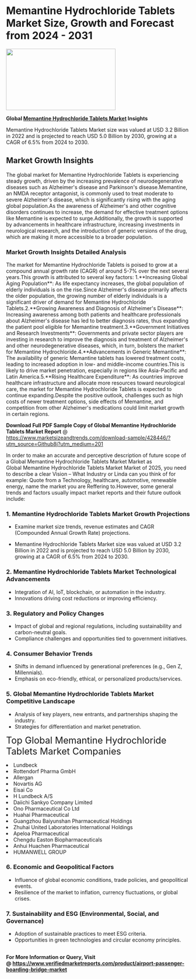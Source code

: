<H1>Memantine Hydrochloride Tablets Market Size, Growth and Forecast from 2024 - 2031</H1><img class="aligncenter size-medium wp-image-584254" src="https://thirdeyenews.in/wp-content/uploads/2024/09/Global-Market-Research-300x168.jpeg" alt="" width="300" height="168" /><p><strong>Global&nbsp;<a href="https://www.marketsizeandtrends.com/download-sample/428446/?utm_source=Github8j?utm_medium=201">Memantine Hydrochloride Tablets Market</a> Insights</strong></p><p>Memantine Hydrochloride Tablets Market size was valued at USD 3.2 Billion in 2022 and is projected to reach USD 5.0 Billion by 2030, growing at a CAGR of 6.5% from 2024 to 2030.</p><p><h2>Market Growth Insights</h2> The global market for Memantine Hydrochloride Tablets is experiencing steady growth, driven by the increasing prevalence of neurodegenerative diseases such as Alzheimer's disease and Parkinson's disease.Memantine, an NMDA receptor antagonist, is commonly used to treat moderate to severe Alzheimer's disease, which is significantly rising with the aging global population.As the awareness of Alzheimer's and other cognitive disorders continues to increase, the demand for effective treatment options like Memantine is expected to surge.Additionally, the growth is supported by advancements in healthcare infrastructure, increasing investments in neurological research, and the introduction of generic versions of the drug, which are making it more accessible to a broader population. <h3>Market Growth Insights Detailed Analysis</h3> The market for Memantine Hydrochloride Tablets is poised to grow at a compound annual growth rate (CAGR) of around 5-7% over the next several years.This growth is attributed to several key factors: 1.**Increasing Global Aging Population**: As life expectancy increases, the global population of elderly individuals is on the rise.Since Alzheimer's disease primarily affects the older population, the growing number of elderly individuals is a significant driver of demand for Memantine Hydrochloride Tablets.2.**Growing Awareness and Diagnosis of Alzheimer's Disease**: Increasing awareness among both patients and healthcare professionals about Alzheimer's disease has led to better diagnosis rates, thus expanding the patient pool eligible for Memantine treatment.3.**Government Initiatives and Research Investments**: Governments and private sector players are investing in research to improve the diagnosis and treatment of Alzheimer's and other neurodegenerative diseases, which, in turn, bolsters the market for Memantine Hydrochloride.4.**Advancements in Generic Memantine**: The availability of generic Memantine tablets has lowered treatment costs, leading to increased adoption in low- and middle-income countries.This is likely to drive market penetration, especially in regions like Asia-Pacific and Latin America.5.**Rising Healthcare Expenditure**: As countries improve healthcare infrastructure and allocate more resources toward neurological care, the market for Memantine Hydrochloride Tablets is expected to continue expanding.Despite the positive outlook, challenges such as high costs of newer treatment options, side effects of Memantine, and competition from other Alzheimer's medications could limit market growth in certain regions.</p><p><span class=""><strong>Download Full PDF Sample Copy of Global Memantine Hydrochloride Tablets Market Report</strong> @ <a href="https://www.marketsizeandtrends.com/download-sample/428446/?utm_source=Github8j?utm_medium=201" target="_blank">https://www.marketsizeandtrends.com/download-sample/428446/?utm_source=Github8j?utm_medium=201</a></span></p><p>In order to make an accurate and perceptive description of future scope of a Global&nbsp;Memantine Hydrochloride Tablets Market Market as Global&nbsp;Memantine Hydrochloride Tablets Market Market of 2025, you need to describe a clear Vision &ndash; What Industry or Linda can you think of for example: Quote from a Technology, healthcare, automotive, renewable energy, name the market you are Reffering to.However, some general trends and factors usually impact market reports and their future outlook include:</p><h3>1.&nbsp;<strong>Memantine Hydrochloride Tablets Market Growth Projections</strong></h3><ul><li>Examine market size trends, revenue estimates and CAGR (Compounded Annual Growth Rate) projections.</li><li><p>Memantine Hydrochloride Tablets Market size was valued at USD 3.2 Billion in 2022 and is projected to reach USD 5.0 Billion by 2030, growing at a CAGR of 6.5% from 2024 to 2030.</p></li></ul><h3>2.&nbsp;<strong>Memantine Hydrochloride Tablets Market Technological Advancements</strong></h3><ul><li>Integration of AI, IoT, blockchain, or automation in the industry.</li><li>Innovations driving cost reductions or improving efficiency.</li></ul><h3>3.&nbsp;<strong>Regulatory and Policy Changes</strong></h3><ul><li>Impact of global and regional regulations, including sustainability and carbon-neutral goals.</li><li>Compliance challenges and opportunities tied to government initiatives.</li></ul><h3>4.&nbsp;<strong>Consumer Behavior Trends</strong></h3><ul><li>Shifts in demand influenced by generational preferences (e.g., Gen Z, Millennials).</li><li>Emphasis on eco-friendly, ethical, or personalized products/services.</li></ul><h3>5.&nbsp;<strong>Global Memantine Hydrochloride Tablets Market Competitive Landscape</strong></h3><ul><li>Analysis of key players, new entrants, and partnerships shaping the industry.</li><li>Strategies for differentiation and market penetration.</li></ul><p data-pm-slice="1 1 []"><span style="color: inherit; font-family: inherit; font-size: 25px;">Top Global Memantine Hydrochloride Tablets Market Companies</span></p><div class="" data-test-id=""><p><li>Lundbeck</li><li> Rottendorf Pharma GmbH</li><li> Allergan</li><li> Novartis AG</li><li> Eisai Co</li><li> H Lundbeck A/S</li><li> Daiichi Sankyo Company Limited</li><li> Ono Pharmaceutical Co Ltd</li><li> Huahai Pharmaceutical</li><li> Guangzhou Baiyunshan Pharmaceutical Holdings</li><li> Zhuhai United Laboratories International Holdings</li><li> Apeloa Pharmaceutical</li><li> Chengdu Easton Biopharmaceuticals</li><li> Anhui Huachen Pharmaceutical</li><li> HUMANWELL GROUP</li></p></div><h3>6.&nbsp;<strong>Economic and Geopolitical Factors</strong></h3><ul><li>Influence of global economic conditions, trade policies, and geopolitical events.</li><li>Resilience of the market to inflation, currency fluctuations, or global crises.</li></ul><h3>7.&nbsp;<strong>Sustainability and ESG (Environmental, Social, and Governance)</strong></h3><ul><li>Adoption of sustainable practices to meet ESG criteria.</li><li>Opportunities in green technologies and circular economy principles.</li></ul><h2><strong style="font-size: 14px;">For More Information or Query, Visit @&nbsp;</strong><a style="background-color: #ffffff; font-size: 14px;" href="https://www.marketsizeandtrends.com/report/memantine-hydrochloride-tablets-market/" target="_blank">https://www.verifiedmarketreports.com/product/airport-passenger-boarding-bridge-market</a></h2>